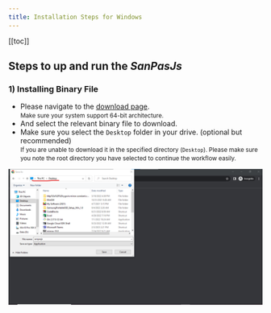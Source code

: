 ```yaml
---
title: Installation Steps for Windows
---
```


[[toc]]

## Steps to up and run the _SanPasJs_

### 1) Installing Binary File

- Please navigate to the [download page](/download.html).
  <br/>
  <small>Make sure your system support 64-bit architecture.</small>
- And select the relevant binary file to download.
- Make sure you select the `Desktop` folder in your drive. (optional but recommended)
  <br/>
  <small>If you are unable to download it in the specified directory (`Desktop`).
  Please make sure you note the root directory you have selected to continue the workflow easily.</small>

![Download Location](../../public/DownloadSteps/Sanjaiyan_Download_Location.png)


